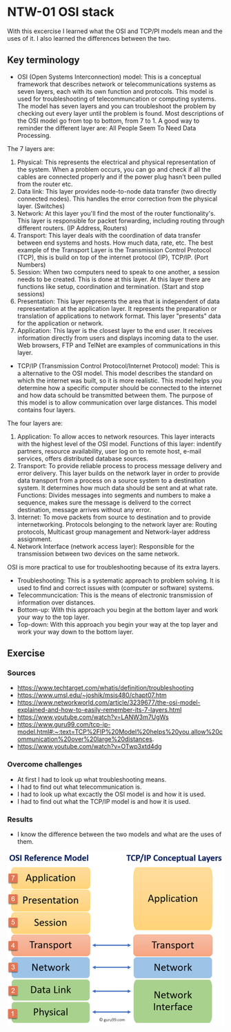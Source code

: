# NTW-01 OSI stack
With this excercise I learned what the OSI and TCP/PI models mean and the uses of it. I also learned the differences between the two.    

## Key terminology
- OSI (Open Systems Interconnection) model: This is a conceptual framework that describes network or telecommunications systems as seven layers, each with its own function and protocols. This model is used for troubleshooting of telecommuncation or computing systems. The model has seven layers and you can troubleshoot the problem by checking out every layer until the problem is found. Most descriptions of the OSI model go from top to bottom, from 7 to 1. A good way to reminder the different layer are: All People Seem To Need Data Processing.   

The 7 layers are:
1. Physical: This represents the electrical and physical representation of the system. When a problem occurs, you can go and check if all the cables are connected properly and if the power plug hasn't been pulled from the router etc.   
2. Data link: This layer provides node-to-node data transfer (two directly connected nodes). This handles the error correction from the physical layer. (Switches)
3. Network: At this layer you'll find the most of the router functionality's. This layer is responsible for packet forwarding, including routing through different routers. (IP Address, Routers) 
4. Transport: This layer deals with the coordination of data transfer between end systems and hosts. How much data, rate, etc. The best example of the Transport Layer is the Transmission Control Protocol (TCP), this is build on top of the internet protocol (IP), TCP/IP. (Port Numbers)  
5. Session: When two computers need to speak to one another, a session needs to be created. This is done at this layer. At this layer there are functions like setup, coordination and termination. (Start and stop sessions) 
6. Presentation: This layer represents the area that is independent of data representation at the application layer. It represents the preparation or translation of applications to network format. This layer "presents" data for the application or network. 
7. Application: This layer is the closest layer to the end user. It receives information directly from users and displays incoming data to the user. Web browsers, FTP and TelNet are examples of communications in this layer.  

- TCP/IP (Transmission Control Protocol/Internet Protocol) model: This is a alternative to the OSI model. This model describes the standard on which the internet was built, so it is more realistic. This model helps you determine how a specific computer should be connected to the internet and how data schould be transmitted between them. The purpose of this model is to allow communication over large distances. This model contains four layers.

The four layers are:
1. Application: To allow acces to network resources. This layer interacts with the highest level of the OSI model. Functions of this layer: indentify partners, resource availability, user log on to remote host, e-mail services, offers distributed database sources.
2. Transport: To provide reliable process to process message delivery and error delivery. This layer builds on the network layer in order to provide data transport from a process on a source system to a destination system. It determines how much data should be sent and at what rate. Functions: Divides messages into segments and numbers to make a sequence, makes sure the message is deliverd to the correct destination, message arrives without any error.
3. Internet: To move packets from source to destination and to provide internetworking. Protocols belonging to the network layer are: Routing protocols, Multicast group management and Network-layer address assignment.
4. Network Interface (network access layer): Responsible for the transmission between two devices on the same network. 


OSI is more practical to use for troubleshooting because of its extra layers.

- Troubleshooting: This is a systematic approach to problem solving. It is used to find and correct issues with (computer or software) systems.
- Telecommuncication: This is the means of electronic transmission of information over distances.  
- Bottom-up: With this approach you begin at the bottom layer and work your way to the top layer.
- Top-down: With this approach you begin your way at the top layer and work your way down to the bottom layer.
 
## Exercise
### Sources
- https://www.techtarget.com/whatis/definition/troubleshooting 
- https://www.umsl.edu/~joshik/msis480/chapt07.htm 
- https://www.networkworld.com/article/3239677/the-osi-model-explained-and-how-to-easily-remember-its-7-layers.html 
- https://www.youtube.com/watch?v=LANW3m7UgWs 
- https://www.guru99.com/tcp-ip-model.html#:~:text=TCP%2FIP%20Model%20helps%20you,allow%20communication%20over%20large%20distances. 
- https://www.youtube.com/watch?v=OTwp3xtd4dg   

### Overcome challenges
- At first I had to look up what troubleshooting means.
- I had to find out what telecommunication is.
- I had to look up what excactly the OSI model is and how it is used. 
- I had to find out what the TCP/IP model is and how it is used.

### Results
- I know the difference between the two models and what are the uses of them.

![NTW-01](../00_includes/NTW01-1.png)


 